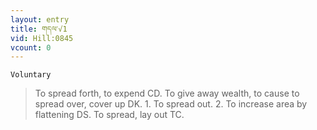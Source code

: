 ```yaml
---
layout: entry
title: གདལ་√1
vid: Hill:0845
vcount: 0
---
```

`Voluntary` 
> To spread forth, to expend CD\.
 To give away wealth, to cause to spread over, cover up DK\.
 1\.
 To spread out\.
 2\.
 To increase area by flattening DS\.
 To spread, lay out TC\.

